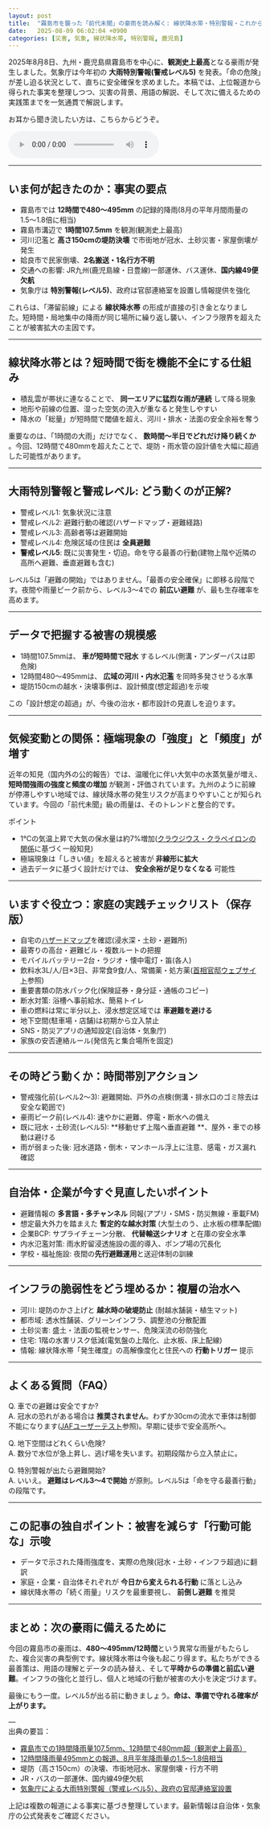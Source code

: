 ```yaml
---
layout: post
title:  "霧島市を襲った「前代未聞」の豪雨を読み解く: 線状降水帯・特別警報・これからの備え"
date:   2025-08-09 06:02:04 +0900
categories: [災害, 気象, 線状降水帯, 特別警報, 鹿児島]
---
```


2025年8月8日、九州・鹿児島県霧島市を中心に、**観測史上最高**となる豪雨が発生しました。気象庁は今年初の **大雨特別警報(警戒レベル5)** を発表。「命の危険」が差し迫る状況として、直ちに安全確保を求めました。本稿では、上位報道から得られた事実を整理しつつ、災害の背景、用語の解説、そして次に備えるための実践策までを一気通貫で解説します。

お耳から聞き流したい方は、こちらからどうぞ。

<audio controls preload="metadata">
    <source src="/audio/2025-08-09-ai-podcast.m4a" type="audio/mp4">
    お使いのブラウザは audio 要素に対応していません。<a href="/audio/2025-08-09-ai-podcast.m4a">こちら</a>からダウンロードしてください。
</audio>


<!-- more -->

---

## いま何が起きたのか：事実の要点

- 霧島市では **12時間で480〜495mm** の記録的降雨(8月の平年月間雨量の1.5〜1.8倍に相当)
- 霧島市溝辺で **1時間107.5mm** を観測(観測史上最高)
- 河川氾濫と **高さ150cmの堤防決壊** で市街地が冠水、土砂災害・家屋倒壊が発生
- 姶良市で民家倒壊、**2名搬送・1名行方不明**
- 交通への影響: JR九州(鹿児島線・日豊線)一部運休、バス運休、**国内線49便欠航**
- 気象庁は **特別警報(レベル5)**、政府は官邸連絡室を設置し情報提供を強化

これらは、「滞留前線」による **線状降水帯** の形成が直接の引き金となりました。短時間・局地集中の降雨が同じ場所に繰り返し襲い、インフラ限界を超えたことが被害拡大の主因です。

---

## 線状降水帯とは？短時間で街を機能不全にする仕組み

- 積乱雲が帯状に連なることで、 **同一エリアに猛烈な雨が連続** して降る現象
- 地形や前線の位置、湿った空気の流入が重なると発生しやすい
- 降水の「総量」が短時間で閾値を超え、河川・排水・法面の安全余裕を奪う

重要なのは、「1時間の大雨」だけでなく、 **数時間〜半日でどれだけ降り続くか** 。今回、12時間で480mmを超えたことで、堤防・雨水管の設計値を大幅に超過した可能性があります。

---

## 大雨特別警報と警戒レベル: どう動くのが正解?

- 警戒レベル1: 気象状況に注意
- 警戒レベル2: 避難行動の確認(ハザードマップ・避難経路)
- 警戒レベル3: 高齢者等は避難開始
- 警戒レベル4: 危険区域の住民は **全員避難**
- **警戒レベル5**: 既に災害発生・切迫。命を守る最善の行動(建物上階や近隣の高所へ避難、垂直避難も含む)

レベル5は「避難の開始」ではありません。「最善の安全確保」に即移る段階です。夜間や雨量ピーク前から、レベル3〜4での **前広い避難** が、最も生存確率を高めます。


---

## データで把握する被害の規模感

- 1時間107.5mmは、 **車が短時間で冠水** するレベル(側溝・アンダーパスは即危険)
- 12時間480〜495mmは、 **広域の河川・内水氾濫** を同時多発させうる水準
- 堤防150cmの越水・決壊事例は、設計頻度(想定超過)を示唆

この「設計想定の超過」が、今後の治水・都市設計の見直しを迫ります。

---

## 気候変動との関係：極端現象の「強度」と「頻度」が増す

近年の知見（国内外の公的報告）では、温暖化に伴い大気中の水蒸気量が増え、 **短時間強雨の強度と頻度の増加** が観測・評価されています。九州のように前線が停滞しやすい地域では、線状降水帯の発生リスクが高まりやすいことが知られています。今回の「前代未聞」級の雨量は、そのトレンドと整合的です。

ポイント
- 1℃の気温上昇で大気の保水量は約7%増加([クラウジウス・クラペイロンの関係](https://ja.wikipedia.org/wiki/%E3%82%AF%E3%83%A9%E3%82%A6%E3%82%B8%E3%82%A6%E3%82%B9%E3%83%BB%E3%82%AF%E3%83%A9%E3%83%9A%E3%82%A4%E3%83%AD%E3%83%B3%E3%81%AE%E5%BC%8F)に基づく一般知見)
- 極端現象は「しきい値」を超えると被害が **非線形に拡大**
- 過去データに基づく設計だけでは、 **安全余裕が足りなくなる** 可能性

---

## いますぐ役立つ：家庭の実践チェックリスト（保存版）

- 自宅の[ハザードマップ](https://disaportal.gsi.go.jp/)を確認(浸水深・土砂・避難所)
- 最寄りの高台・避難ビル・複数ルートの把握
- モバイルバッテリー2台・ラジオ・懐中電灯・笛(各人)
- 飲料水3L/人/日×3日、非常食9食/人、常備薬・処方薬([首相官邸ウェブサイト](https://www.kantei.go.jp/jp/headline/bousai/sonae.html)参照)
- 重要書類の防水パック化(保険証券・身分証・通帳のコピー)
- 断水対策: 浴槽へ事前給水、簡易トイレ
- 車の燃料は常に半分以上、浸水想定区域では **車避難を避ける**
- 地下空間(駐車場・店舗)は初期から立入禁止
- SNS・防災アプリの通知設定(自治体・気象庁)
- 家族の安否連絡ルール(発信先と集合場所を固定)

---

## その時どう動くか：時間帯別アクション

- 警戒強化前(レベル2〜3): 避難開始、戸外の点検(側溝・排水口のゴミ除去は安全な範囲で)
- 豪雨ピーク前(レベル4): 速やかに避難、停電・断水への備え
- 既に冠水・土砂流(レベル5): **移動せず上階へ垂直避難 **、屋外・車での移動は避ける
- 雨が弱まった後: 冠水道路・倒木・マンホール浮上に注意、感電・ガス漏れ確認

---

## 自治体・企業が今すぐ見直したいポイント

- 避難情報の **多言語・多チャンネル** 同報(アプリ・SMS・防災無線・車載FM)
- 想定最大外力を踏まえた **暫定的な越水対策** (大型土のう、止水板の標準配備)
- 企業BCP: サプライチェーン分散、 **代替輸送シナリオ** と在庫の安全水準
- 内水氾濫対策: 雨水貯留浸透施設の面的導入、ポンプ場の冗長化
- 学校・福祉施設: 夜間の**先行避難運用**と送迎体制の訓練

---

## インフラの脆弱性をどう埋めるか：複層の治水へ

- 河川: 堤防のかさ上げと **越水時の破堤防止** (耐越水舗装・植生マット)
- 都市域: 透水性舗装、グリーンインフラ、調整池の分散配置
- 土砂災害: 盛土・法面の監視センサー、危険渓流の砂防強化
- 住宅: 1階の水害リスク低減(電気盤の上階化、止水板、床上配線)
- 情報: 線状降水帯「発生確度」の高解像度化と住民への **行動トリガー** 提示

---

## よくある質問（FAQ）

Q. 車での避難は安全ですか?  
A. 冠水の恐れがある場合は **推奨されません**。わずか30cmの流水で車体は制御不能になります([JAFユーザーテスト](https://jaf.or.jp/common/safety-drive/car-learning/under-water)参照)。早期に徒歩で安全高所へ。

Q. 地下空間はどれくらい危険?  
A. 数分で水位が急上昇し、逃げ場を失います。初期段階から立入禁止に。

Q. 特別警報が出たら避難開始?  
A. いいえ。 **避難はレベル3〜4で開始** が原則。レベル5は「命を守る最善行動」の段階です。

---

## この記事の独自ポイント：被害を減らす「行動可能な」示唆

- データで示された降雨強度を、実際の危険(冠水・土砂・インフラ超過)に翻訳
- 家庭・企業・自治体それぞれが **今日から変えられる行動** に落とし込み
- 線状降水帯の「続く雨量」リスクを最重要視し、 **前倒し避難** を推奨

---

## まとめ：次の豪雨に備えるために

今回の霧島市の豪雨は、**480〜495mm/12時間**という異常な雨量がもたらした、複合災害の典型例です。線状降水帯は今後も起こり得ます。私たちができる最善策は、用語の理解とデータの読み替え、そして**平時からの準備と前広い避難**。インフラの強化と並行し、個人と地域の行動が被害の大小を決定づけます。

最後にもう一度。レベル5が出る前に動きましょう。**命は、準備で守れる確率が上がります。**

—  
出典の要旨：  
- [霧島市での1時間降雨量107.5mm、12時間で480mm超（観測史上最高）](https://news.yahoo.co.jp/articles/d5fe697e02efbe32dc8f574552e1b4e5b3da228f)
- [12時間降雨量495mmとの報道、8月平年降雨量の1.5〜1.8倍相当](https://www.fnn.jp/articles/-/914342)
- 堤防（高さ150cm）の決壊、市街地冠水、家屋倒壊・行方不明
- JR・バスの一部運休、国内線49便欠航
- [気象庁による大雨特別警報（警戒レベル5）、政府の官邸連絡室設置](https://newsdig.tbs.co.jp/articles/-/2097585)

上記は複数の報道による事実に基づき整理しています。最新情報は自治体・気象庁の公式発表をご確認ください。
